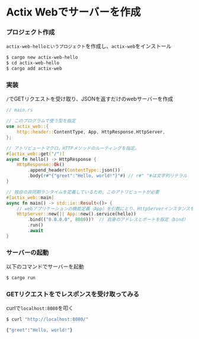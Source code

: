 # Actix Webでサーバーを作成
### プロジェクト作成

`actix-web-helloというプロジェクト`を作成し、`actix-web`をインストール

```bash
$ cargo new actix-web-hello
$ cd actix-web-hello
$ cargo add actix-web
```

### 実装

`/`でGETリクエストを受け取り、JSONを返すだけのwebサーバーを作成


```rust
// main.rs

// このプログラムで使う型を指定
use actix_web::{ 
    http::header::ContentType, App, HttpResponse,HttpServer,
};

// アトリビュートマクロ。HTTPメソッドのルーティングを指定。
#[actix_web::get("/")] 
async fn hello() -> HttpResponse {
    HttpResponse::Ok()
        .append_header(ContentType::json())
        .body(r#"{"greet":"Hello, world!"}"#) // r#" "#は文字列リテラル
}

// 独自の非同期ランタイムを定義しているため、このアトリビュートが必要
#[actix_web::main] 
async fn main() -> std::io::Result<()> {
    // webアプリケーションの機能定義（App）を引数にとり、HttpServerインスタンスを作成
    HttpServer::new(|| App::new().service(hello)) 
        .bind(("0.0.0.0", 8080))?  // 自身のアドレスとポートを指定（bind）
        .run()
        .await
}
```

### サーバーの起動

以下のコマンドでサーバーを起動

```bash
$ cargo run
```

### GETリクエストをでレスポンスを受け取ってみる
curlで`localhost:8080`を叩く

```bash
$ curl "http://localhost:8080/"

{"greet":"Hello, world!"}
```